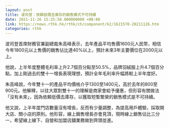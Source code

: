 ```yaml
---
layout: post
title: 波司登：依賴低價去庫存的銷售模式不可持續
date: 2021-11-26 15:25:58.000000000 +08:00
link: https://news.rthk.hk/rthk/ch/component/k2/1621570-20211126.htm
categories: rthk
---
```


波司登首席財務官兼副總裁朱高峰表示，去年產品平均售價1600元人民幣，相信今年1800元以上售價的銷售佔比達40%以上，預計未來3年主要價位在2000元以上。

他說，上半年度整體毛利率上升2.7個百分點至50.5%，品牌羽絨服上升4.7個百分點，加上剛過去的雙十一增長表現理想，預計全年毛利率升幅將較上半年度好。

朱高峰說，今年雙十一的產品平均價格介乎1300至1400元，高於去年的800至900元。他解釋，以往大眾對雙十一的理解是商家會給予優惠，但形容有關做法「沒有未來」，因為依賴低價去庫存，以獲取短暫繁榮的銷售模式是不可持續。

他又說，上半年度門店數量沒有增長，反而有少量調整，為提高用戶體驗，採取開大店、關小店的原則。他形容，線上銷售增長亦會見頂，現時線上銷售佔比三分一，希望線上線下、自營和加盟店舖業務做到齊頭並進。
